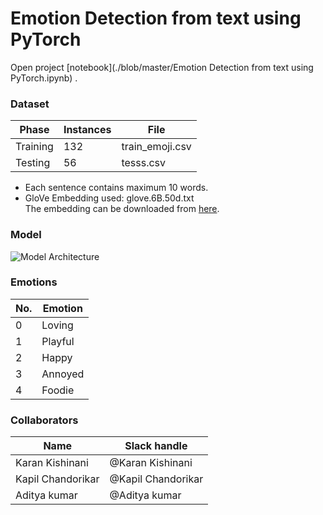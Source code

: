 # Emotion Detection from text using PyTorch

Open project [notebook](./blob/master/Emotion Detection from text using PyTorch.ipynb) .

### Dataset

Phase | Instances | File |
--- | --- | --- |
Training | 132 | train_emoji.csv |
Testing | 56 | tesss.csv |

* Each sentence contains maximum 10 words.     
* GloVe Embedding used: glove.6B.50d.txt   
The embedding can be downloaded from [here](https://worksheets.codalab.org/rest/bundles/0x97c870dd60eb4f0fa53f257978851c60/contents/blob/glove.6B.50d.txt ).

### Model
![Model Architecture](https://drive.google.com/uc?id=1s-KYhU5JWF-jvAlZ2MIKKugxLLDdhpQP "Model Architecture")

### Emotions
No.|Emotion |
 ---|--- |
0|Loving |
1|Playful |
2|Happy |
3|Annoyed |
4|Foodie |

### Collaborators

Name | Slack handle |
--- | --- |
Karan Kishinani | @Karan Kishinani |
Kapil Chandorikar | @Kapil Chandorikar |
Aditya kumar | @Aditya kumar |
